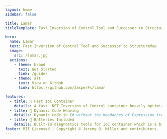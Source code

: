 ```yaml
---
layout: home
sidebar: false

title: Lamar
titleTemplate: Fast Inversion of Control Tool and Successor to StructureMap 

hero:
  name: Lamar
  text: Fast Inversion of Control Tool and Successor to StructureMap 
  image:
    src: /lamar.jpg
  actions:
    - theme: brand
      text: Get Started
      link: /guide/
    - theme: alt
      text: View on GitHub
      link: https://github.com/JasperFx/lamar

features:
  - title: 🎍 Fast IoC Container
    details: A fast .NET Inversion of Control container heavily optimized for usage in ASP.Net Core and other .NET server side applications. The successor to the venerable StructureMap library.
  - title: 🧵 Dynamic Code Weaving
    details: Dynamic code in C# without the headaches of Expression trees or esoteric IL emitting by generating nice, clean C# in memory using Roslyn to build .NET types on the fly.
  - title: 🔋 Batteries Included
    details: Built-in diagnostics tools for IoC container which is a big differentiator in comparison to other IoC libraries. Helpers to create in-memory compilation of C# via Roslyn.
footer: MIT Licensed | Copyright © Jeremy D. Miller and contributors.
---
```

